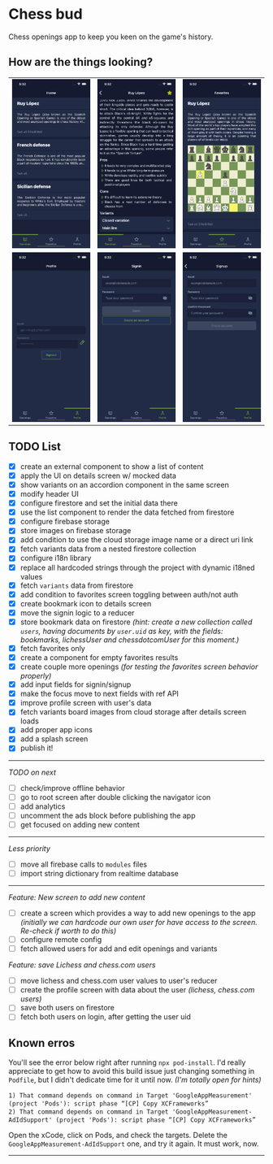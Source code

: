 # Chess bud

Chess openings app to keep you keen on the game's history.

## How are the things looking?

|                                                          |                                                          |                                                                |
| :------------------------------------------------------: | :------------------------------------------------------: | -------------------------------------------------------------- |
|     ![List screen](./assets/list.png 'List screen')      | ![Details screen](./assets/details.png 'Details screen') | ![Favorites screen](./assets/favorites.png 'Favorites screen') |
| ![Profile screen](./assets/profile.png 'Profile screen') |  ![Details screen](./assets/signin.png 'Signin screen')  | ![Signup screen](./assets/signup.png 'Signup screen')          |

## TODO List

- [x] create an external component to show a list of content
- [x] apply the UI on details screen w/ mocked data
- [x] show variants on an accordion component in the same screen
- [x] modify header UI
- [x] configure firestore and set the initial data there
- [x] use the list component to render the data fetched from firestore
- [x] configure firebase storage
- [x] store images on firebase storage
- [x] add condition to use the cloud storage image name or a direct uri link
- [x] fetch variants data from a nested firestore collection
- [x] configure i18n library
- [x] replace all hardcoded strings through the project with dynamic i18ned values
- [x] fetch `variants` data from firestore
- [x] add condition to favorites screen toggling between auth/not auth
- [x] create bookmark icon to details screen
- [x] move the signin logic to a reducer
- [x] store bookmark data on firestore _(hint: create a new collection called `users`, having documents by `user.uid` as key, with the fields: bookmarks, lichessUser and chessdotcomUser for this moment.)_
- [x] fetch favorites only
- [x] create a component for empty favorites results
- [x] create couple more openings _(for testing the favorites screen behavior properly)_
- [x] add input fields for signin/signup
- [x] make the focus move to next fields with ref API
- [x] improve profile screen with user's data
- [x] fetch variants board images from cloud storage after details screen loads
- [x] add proper app icons
- [x] add a splash screen
- [x] publish it!

---

_TODO on next_

- [ ] check/improve offline behavior
- [ ] go to root screen after double clicking the navigator icon
- [ ] add analytics
- [ ] uncomment the ads block before publishing the app
- [ ] get focused on adding new content

---

_Less priority_

- [ ] move all firebase calls to `modules` files
- [ ] import string dictionary from realtime database

---

_Feature: New screen to add new content_

- [ ] create a screen which provides a way to add new openings to the app _(initially we can hardcode our own user for have access to the screen. Re-check if worth to do this)_
- [ ] configure remote config
- [ ] fetch allowed users for add and edit openings and variants

_Feature: save Lichess and chess.com users_

- [ ] move lichess and chess.com user values to user's reducer
- [ ] create the profile screen with data about the user _(lichess, chess.com users)_
- [ ] save both users on firestore
- [ ] fetch both users on login, after getting the user uid

## Known erros

You'll see the error below right after running `npx pod-install`. I'd really appreciate to get how to avoid this build issue just changing something in `Podfile`, but I didn't dedicate time for it until now. _(I'm totally open for hints)_

```shell
1) That command depends on command in Target 'GoogleAppMeasurement' (project 'Pods'): script phase “[CP] Copy XCFrameworks”
2) That command depends on command in Target 'GoogleAppMeasurement-AdIdSupport' (project 'Pods'): script phase “[CP] Copy XCFrameworks”
```

Open the xCode, click on Pods, and check the targets. Delete the `GoogleAppMeasurement-AdIdSupport` one, and try it again. It must work, now.

---
